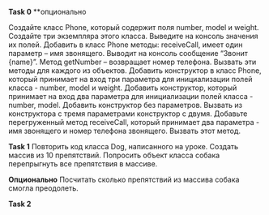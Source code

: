 **Task 0** **опционально

Создайте класс Phone, который содержит поля number, model и weight.
Создайте три экземпляра этого класса.
Выведите на консоль значения их полей.
Добавить в класс Phone методы: receiveCall, имеет один параметр – имя звонящего. Выводит на консоль сообщение “Звонит {name}”. 
Метод getNumber – возвращает номер телефона. Вызвать эти методы для каждого из объектов.
Добавить конструктор в класс Phone, который принимает на вход три параметра для инициализации полей класса - number, model и weight.
Добавить конструктор, который принимает на вход два параметра для инициализации полей класса - number, model.
Добавить конструктор без параметров.
Вызвать из конструктора с тремя параметрами конструктор с двумя.
Добавьте перегруженный метод receiveCall, который принимает два параметра - имя звонящего и номер телефона звонящего. Вызвать этот метод.


**Task 1**
Повторить код класса Dog, написанного на уроке.
Создать массив из 10 препятствий.
Попросить объект класса собака перепрыгнуть все препятствия в массиве.

**Опционально** Посчитать сколько препятствий из массива собака смогла преодолеть.



**Task 2**
















